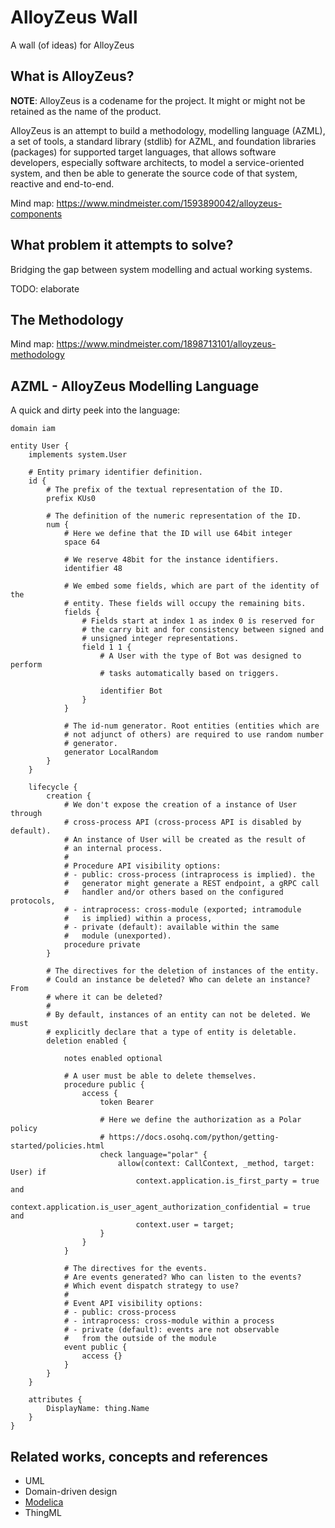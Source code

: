 # AlloyZeus Wall
A wall (of ideas) for AlloyZeus

## What is AlloyZeus?

**NOTE**: AlloyZeus is a codename for the project. It might or might not be
retained as the name of the product.

AlloyZeus is an attempt to build a methodology, modelling language (AZML), a
set of tools, a standard library (stdlib) for AZML, and foundation libraries
(packages) for supported target languages, that allows software developers,
especially software architects, to model a service-oriented system, and then
be able to generate the source code of that system, reactive and end-to-end.

Mind map: https://www.mindmeister.com/1593890042/alloyzeus-components

## What problem it attempts to solve?

Bridging the gap between system modelling and actual working systems.

TODO: elaborate

## The Methodology

Mind map: https://www.mindmeister.com/1898713101/alloyzeus-methodology

## AZML - AlloyZeus Modelling Language

A quick and dirty peek into the language:

```
domain iam

entity User {
    implements system.User

    # Entity primary identifier definition.
    id {
        # The prefix of the textual representation of the ID.
        prefix KUs0

        # The definition of the numeric representation of the ID.
        num {
            # Here we define that the ID will use 64bit integer
            space 64
            
            # We reserve 48bit for the instance identifiers.
            identifier 48
            
            # We embed some fields, which are part of the identity of the
            # entity. These fields will occupy the remaining bits.
            fields {
                # Fields start at index 1 as index 0 is reserved for
                # the carry bit and for consistency between signed and
                # unsigned integer representations.
                field 1 1 {
                    # A User with the type of Bot was designed to perform
                    # tasks automatically based on triggers.

                    identifier Bot
                }
            }

            # The id-num generator. Root entities (entities which are
            # not adjunct of others) are required to use random number
            # generator.
            generator LocalRandom
        }
    }

    lifecycle {
        creation {
            # We don't expose the creation of a instance of User through
            # cross-process API (cross-process API is disabled by default).
            # An instance of User will be created as the result of
            # an internal process.
            #
            # Procedure API visibility options:
            # - public: cross-process (intraprocess is implied). the
            #   generator might generate a REST endpoint, a gRPC call
            #   handler and/or others based on the configured protocols,
            # - intraprocess: cross-module (exported; intramodule
            #   is implied) within a process,
            # - private (default): available within the same
            #   module (unexported).
            procedure private
        }

        # The directives for the deletion of instances of the entity.
        # Could an instance be deleted? Who can delete an instance? From
        # where it can be deleted?
        #
        # By default, instances of an entity can not be deleted. We must
        # explicitly declare that a type of entity is deletable.
        deletion enabled {
        
            notes enabled optional

            # A user must be able to delete themselves.
            procedure public {
                access {
                    token Bearer
                    
                    # Here we define the authorization as a Polar policy
                    # https://docs.osohq.com/python/getting-started/policies.html
                    check language="polar" {
                        allow(context: CallContext, _method, target: User) if
                            context.application.is_first_party = true and
                            context.application.is_user_agent_authorization_confidential = true and
                            context.user = target;
                    }
                }
            }

            # The directives for the events.
            # Are events generated? Who can listen to the events?
            # Which event dispatch strategy to use?
            #
            # Event API visibility options:
            # - public: cross-process
            # - intraprocess: cross-module within a process
            # - private (default): events are not observable
            #   from the outside of the module
            event public {
                access {}
            }
        }
    }

    attributes {
        DisplayName: thing.Name
    }
}

```

## Related works, concepts and references

- UML
- Domain-driven design
- [Modelica](https://modelica.org/documents/MLS.pdf)
- ThingML

